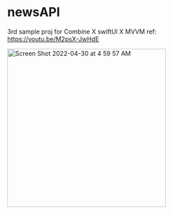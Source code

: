 # newsAPI
3rd sample proj for Combine X swiftUI X MVVM
ref: https://youtu.be/M2psX-JwHdE

<img width="362" alt="Screen Shot 2022-04-30 at 4 59 57 AM" src="https://user-images.githubusercontent.com/13888326/166069487-f7be6ff0-42b3-4245-bdef-ea838d7d712f.png">
